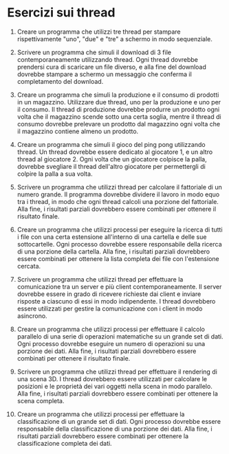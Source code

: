 # Esercizi sui thread

1. Creare un programma che utilizzi tre thread per stampare rispettivamente "uno", "due" e "tre" a schermo in modo sequenziale.

2. Scrivere un programma che simuli il download di 3 file contemporaneamente utilizzando thread. Ogni thread dovrebbe prendersi cura di scaricare un file diverso, e alla fine del download dovrebbe stampare a schermo un messaggio che conferma il completamento del download.

3. Creare un programma che simuli la produzione e il consumo di prodotti in un magazzino. Utilizzare due thread, uno per la produzione e uno per il consumo. Il thread di produzione dovrebbe produrre un prodotto ogni volta che il magazzino scende sotto una certa soglia, mentre il thread di consumo dovrebbe prelevare un prodotto dal magazzino ogni volta che il magazzino contiene almeno un prodotto.

4. Creare un programma che simuli il gioco del ping pong utilizzando thread. Un thread dovrebbe essere dedicato al giocatore 1, e un altro thread al giocatore 2. Ogni volta che un giocatore colpisce la palla, dovrebbe svegliare il thread dell'altro giocatore per permettergli di colpire la palla a sua volta.

5. Scrivere un programma che utilizzi thread per calcolare il fattoriale di un numero grande. Il programma dovrebbe dividere il lavoro in modo equo tra i thread, in modo che ogni thread calcoli una porzione del fattoriale. Alla fine, i risultati parziali dovrebbero essere combinati per ottenere il risultato finale.

6. Creare un programma che utilizzi processi per eseguire la ricerca di tutti i file con una certa estensione all'interno di una cartella e delle sue sottocartelle. Ogni processo dovrebbe essere responsabile della ricerca di una porzione della cartella. Alla fine, i risultati parziali dovrebbero essere combinati per ottenere la lista completa dei file con l'estensione cercata.

7. Scrivere un programma che utilizzi thread per effettuare la comunicazione tra un server e più client contemporaneamente. Il server dovrebbe essere in grado di ricevere richieste dai client e inviare risposte a ciascuno di essi in modo indipendente. I thread dovrebbero essere utilizzati per gestire la comunicazione con i client in modo asincrono.

8. Creare un programma che utilizzi processi per effettuare il calcolo parallelo di una serie di operazioni matematiche su un grande set di dati. Ogni processo dovrebbe eseguire un numero di operazioni su una porzione dei dati. Alla fine, i risultati parziali dovrebbero essere combinati per ottenere il risultato finale.

9. Scrivere un programma che utilizzi thread per effettuare il rendering di una scena 3D. I thread dovrebbero essere utilizzati per calcolare le posizioni e le proprietà dei vari oggetti nella scena in modo parallelo. Alla fine, i risultati parziali dovrebbero essere combinati per ottenere la scena completa.

10. Creare un programma che utilizzi processi per effettuare la classificazione di un grande set di dati. Ogni processo dovrebbe essere responsabile della classificazione di una porzione dei dati. Alla fine, i risultati parziali dovrebbero essere combinati per ottenere la classificazione completa dei dati.
